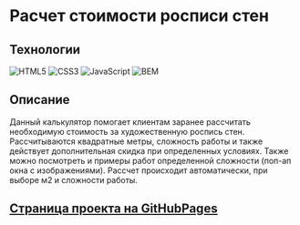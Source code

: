 # Расчет стоимости росписи стен
## Технологии

![HTML5](https://img.shields.io/badge/-HTML5-e34f26?logo=html5&logoColor=white)
![CSS3](https://img.shields.io/badge/-CSS3-1572b6?logo=css3&logoColor=white)
![JavaScript](https://img.shields.io/badge/-JavaScript-f7df1e?logo=javaScript&logoColor=black)
![BEM](https://img.shields.io/badge/-BEM-yellowgreen)

## Описание
Данный калькулятор помогает клиентам заранее рассчитать необходимую стоимость за художественную роспись стен.
Рассчитываются квадратные метры, сложность работы и также действует дополнительная скидка при определенных условиях.
Также можно посмотреть и примеры работ определенной сложности (поп-ап окна с изображениями).
Рассчет происходит автоматически, при выборе м2 и сложности работы. 

## [Страница проекта на GitHubPages](https://ekaterinatet.github.io/wall_cost_calculation/)
